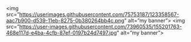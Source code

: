 <img src=”https://userimages.githubusercontent.com/75753187/123358567-aac7b900-d539-11eb-8275-0b380264bb4c.png" alt=”my banner”>
<img src=”https://user-images.githubusercontent.com/73960535/155201763-468e117d-e4ba-4cfb-87ef-0197b24d7497.jpg" alt=”my banner”>

